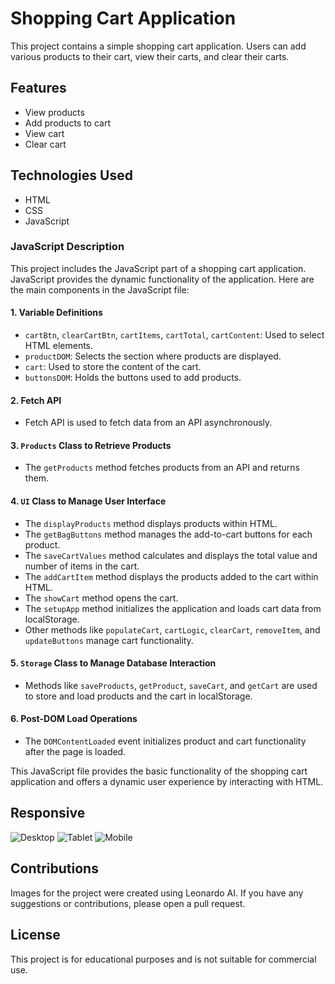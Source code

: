 # Shopping Cart Application

This project contains a simple shopping cart application. Users can add various products to their cart, view their carts, and clear their carts.

## Features

- View products
- Add products to cart
- View cart
- Clear cart

## Technologies Used

- HTML
- CSS
- JavaScript

### JavaScript Description

This project includes the JavaScript part of a shopping cart application. JavaScript provides the dynamic functionality of the application. Here are the main components in the JavaScript file:

#### 1. Variable Definitions

- `cartBtn`, `clearCartBtn`, `cartItems`, `cartTotal`, `cartContent`: Used to select HTML elements.
- `productDOM`: Selects the section where products are displayed.
- `cart`: Used to store the content of the cart.
- `buttonsDOM`: Holds the buttons used to add products.

#### 2. Fetch API

- Fetch API is used to fetch data from an API asynchronously.

#### 3. `Products` Class to Retrieve Products

- The `getProducts` method fetches products from an API and returns them.

#### 4. `UI` Class to Manage User Interface

- The `displayProducts` method displays products within HTML.
- The `getBagButtons` method manages the add-to-cart buttons for each product.
- The `saveCartValues` method calculates and displays the total value and number of items in the cart.
- The `addCartItem` method displays the products added to the cart within HTML.
- The `showCart` method opens the cart.
- The `setupApp` method initializes the application and loads cart data from localStorage.
- Other methods like `populateCart`, `cartLogic`, `clearCart`, `removeItem`, and `updateButtons` manage cart functionality.

#### 5. `Storage` Class to Manage Database Interaction

- Methods like `saveProducts`, `getProduct`, `saveCart`, and `getCart` are used to store and load products and the cart in localStorage.

#### 6. Post-DOM Load Operations

- The `DOMContentLoaded` event initializes product and cart functionality after the page is loaded.

This JavaScript file provides the basic functionality of the shopping cart application and offers a dynamic user experience by interacting with HTML.

## Responsive

![Desktop](./responsive/desktop.gif)
![Tablet](./responsive/tablet.gif)
![Mobile](./responsive/mobile.gif)

## Contributions

Images for the project were created using Leonardo AI. If you have any suggestions or contributions, please open a pull request.

## License

This project is for educational purposes and is not suitable for commercial use.

